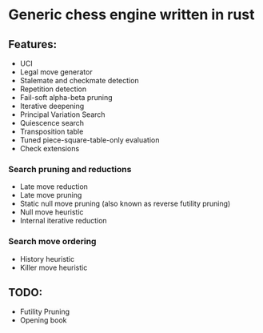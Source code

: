 # Generic chess engine written in rust

## Features:
- UCI
- Legal move generator
- Stalemate and checkmate detection
- Repetition detection
- Fail-soft alpha-beta pruning
- Iterative deepening
- Principal Variation Search
- Quiescence search
- Transposition table
- Tuned piece-square-table-only evaluation
- Check extensions

### Search pruning and reductions
- Late move reduction
- Late move pruning
- Static null move pruning (also known as reverse futility pruning)
- Null move heuristic
- Internal iterative reduction

### Search move ordering
- History heuristic
- Killer move heuristic

## TODO:
- Futility Pruning
- Opening book